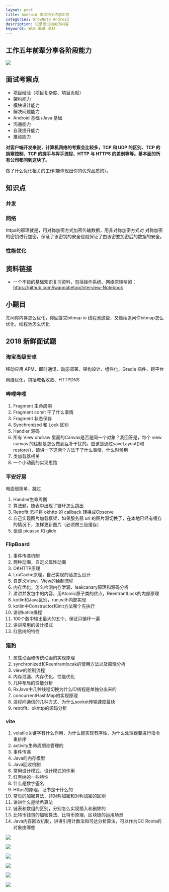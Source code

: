 ```yaml
---
layout: post
title: Android 面试相关内容汇总
categories: GrowNote Android
description: 记录面试相关的内容
keywords: 安卓 面试 资料
---
```


## 工作五年前辈分享各阶段能力

![](http://oqg4nua5z.bkt.clouddn.com/%E8%A7%84%E5%88%920.jpeg)

## 面试考察点

- 项目经验（项目复杂度、项目贡献） 
- 架构能力 
- 模块设计能力 
- 解决问题能力 
- Android 基础 /Java 基础 
- 沟通能力 
- 自我提升能力 
- 推动能力 

**对客户端开发来说，计算机网络的考察会比较多，TCP 和 UDP 的区别、TCP 的拥塞控制、TCP 的握手与挥手流程、HTTP 与 HTTPS 的差别等等。基本面的所有公司都问到这块了。**

做了什么优化相关的工作(能体现出你的优秀品质的）。

## 知识点

### 并发

### 网络

https的原理就是，用对称加密方式加密传输数据，用非对称加密方式对 对称加密的密钥进行加密，保证了该密钥的安全也就保证了由该密要加密后的数据的安全。

### 性能优化

## 资料链接

- 一个不错的基础知识复习资料，包括操作系统、网络原理啥的：https://github.com/iwannabetop/Interview-Notebook

## 小题目

先问你内存怎么优化，你回答完bitmap io 线程池这些，又继续追问你bitmap怎么优化，线程池怎么优化

## 2018 新鲜面试题

### 淘宝高级安卓

移动应用 APM、即时通讯、动态部署、架构设计、组件化、Gradle 插件、跨平台

网络优化，包括域名收敛、HTTPDNS

### 哔哩哔哩

1. Fragment 生命周期
2. Fragment comit 干了什么事情
3. Fragment 状态保存
4. Synchronized 和 Lock 区别
5. Handler 源码
6. 所有 View ondraw 里面的Canvas是否是同一个对象？我回答是，每个 view canvas 的绘制是怎么做到互补干扰的。应该是通过saveLayout()和 restore()，请讲一下这两个方法干了什么事情，什么时候用
7. 类加载器相关
8. 一个小动画的实现思路

### 平安好房

电面很简单，跳过

1. Handler生命周期
2. 算法题，链表中出现了链环怎么跳出
3. Retrofit 怎样将 okhttp 的 callback 转换成Observe
4. 自己实现图片加载框架，如果服务器 url 的图片源切换了，在本地已经有缓存的情况下，怎样更新图片（必须做三级缓存）
5. 谈谈 picasso 和 glide

### FlipBoard

1. 事件传递机制
2. 两种动画，自定义属性动画
3. OKHTTP原理
4. LruCache原理，自己实现的话怎么设计
5. 自定义View，View的绘制流程
6. 内存优化，怎么检测内存泄漏，leakcanary原理和源码分析
7. 讲讲并发包中的内容，用Atomic原子类的优点，ReentrantLock的内部原理
8. kotlin和Java区别，run,with内部实现
9. kotlin中Constructor和init方法哪个先执行
10. 讲讲kotlin携程
11. 100个数中输出最大的五个，保证只循环一遍
12. 讲讲常用的设计模式
13. 红黑树的特性

### 猎豹

1. 属性动画和传统动画的实现原理
2. synchronized和Reentrantlocak的使用方法以及原理分析
3. view的绘制流程
4. 内存泄漏、内存优化、性能优化
5. 几种布局的性能分析
6. RxJava中几种线程切换为什么IO线程是单独分出来的
7. concurrentHashMap的实现原理
8. 进程间通信的几种方式、为什么socket传输速度最快
9. retrofit、okhttp的源码分析

### vite

1. volatile关键字有什么作用，为什么能实现有序性，为什么处理器要进行指令重排序
2. activity生命周期谁管理的
3. 事件传递
4. Java的内存模型
5. Java回收机制
6. 常用设计模式，设计模式的作用
7. 红黑树的一些特性
8. 什么是数字签名
9. Https的原理，证书是干什么的
10. 常见的加密算法，非对称加密和对称加密的区别
11. 讲讲什么是哈希算法
12. 链表和数组的区别，分别怎么实现插入和删除的
13. 比特币钱包的加密算法、比特币原理，区块链的运用场景
14. Java内存回收机制，讲讲引用计数法和可达分析算法，可以作为GC Roots的对象由哪些


![](http://oqg4nua5z.bkt.clouddn.com/%E9%9D%A2%E8%AF%95%E9%A2%981.jpeg)


![](http://oqg4nua5z.bkt.clouddn.com/%E9%9D%A2%E8%AF%95%E9%A2%982.jpeg)

![](http://oqg4nua5z.bkt.clouddn.com/%E9%9D%A2%E8%AF%95%E9%A2%983.jpeg)

![](http://oqg4nua5z.bkt.clouddn.com/%E9%9D%A2%E8%AF%95%E9%A2%984.jpeg)


![](http://oqg4nua5z.bkt.clouddn.com/blog/%E9%9D%A2%E8%AF%95.jpeg)

![](http://ww1.sinaimg.cn/large/b1aad299gy1ft4ob60luzj20ku3k44p7.jpg)

